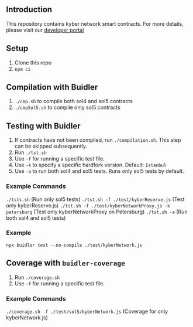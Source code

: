 ## Introduction
This repository contains kyber network smart contracts.
For more details, please visit our [developer portal](https://developer.kyber.network/)

## Setup
1. Clone this repo
2. `npm ci`

## Compilation with Buidler
1. `./cmp.sh` to compile both sol4 and sol5 contracts
2. `./cmpSol5.sh` to compile only sol5 contracts

## Testing with Buidler
1. If contracts have not been compiled, run `./compilation.sh`. This step can be skipped subsequently.
2. Run `./tst.sh`
3. Use `-f` for running a specific test file.
4. Use `-k` to specify a specific hardfork version. Default: `Istanbul`
5. Use `-a` to run both sol4 and sol5 tests. Runs only sol5 tests by default.

### Example Commands
`./tsts.sh` (Run only sol5 tests)
`./tst.sh -f ./test/kyberReserve.js` (Test only kyberReserve.js)
`./tst.sh -f ./test/kyberNetworkProxy.js -k petersburg` (Test only kyberNetworkProxy on Petersburg)
`./tst.sh -a` (Run both sol4 and sol5 tests)

### Example
`npx buidler test --no-compile ./test/kyberNetwork.js`

## Coverage with `buidler-coverage`
1. Run `./coverage.sh`
2. Use `-f` for running a specific test file.

### Example Commands
`./coverage.sh -f ./test/sol5/kyberNetwork.js` (Coverage for only kyberNetwork.js)